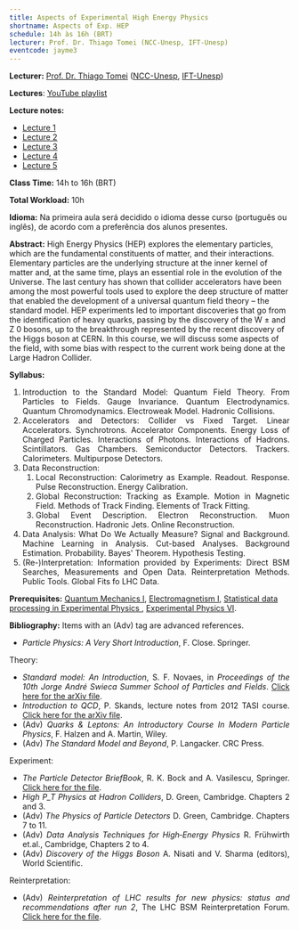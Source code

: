 ```yaml
---
title: Aspects of Experimental High Energy Physics
shortname: Aspects of Exp. HEP
schedule: 14h às 16h (BRT)
lecturer: Prof. Dr. Thiago Tomei (NCC-Unesp, IFT-Unesp)
eventcode: jayme3
---
```


**Lecturer:** [Prof. Dr. Thiago Tomei](http://lattes.cnpq.br/8046594106198115) ([NCC-Unesp](https://www2.unesp.br/portal#!/gridunesp), [IFT-Unesp](https://www.ift.unesp.br))

**Lectures**: <a href="https://www.youtube.com/playlist?list=PLUtepDnpw2tNP8j0qUbW-xgc04TjRnK-0">YouTube playlist</a>

**Lecture notes:**
<div style="text-align: justify">
 <ul>
  <li><a href="https://drive.google.com/file/d/1U8pNO3oO0XhkkL0et9yMeWkGaApVjj16/view?usp=sharing">Lecture 1</a></li>
  <li><a href="https://drive.google.com/file/d/1xIOptyntK5B6YeONG0QGUaq-qNl6l9Z5/view?usp=sharing">Lecture 2</a></li>
  <li><a href="https://drive.google.com/file/d/1GB154F5PHtb4ea3HPYvbgAmeH0HXgxIq/view?usp=sharing">Lecture 3</a></li>
  <li><a href="https://drive.google.com/file/d/1dfk0AEwNdgMgKda3vLki-F_3WxUNymCS/view?usp=sharing">Lecture 4</a></li>
  <li><a href="https://drive.google.com/file/d/1Gz1GT62vtfeCnH_PpoBArlZSSsAoDh3F/view?usp=sharing">Lecture 5</a></li>
 </ul>
</div>

**Class Time:** 14h to 16h (BRT)

**Total Workload:** 10h

**Idioma:** Na primeira aula será decidido o idioma desse curso (português ou inglês), de acordo com a preferência dos alunos presentes.

**Abstract:** High Energy Physics (HEP) explores the elementary particles, which are the fundamental constituents of matter, and their interactions. Elementary particles are the underlying structure at the inner kernel of matter and, at the same time, plays an essential role in the evolution of the Universe. The last century has shown that collider accelerators have been among the most powerful tools used to explore the deep structure of matter that enabled the development of a universal quantum field theory – the standard model. HEP experiments led to important discoveries that go from the identification of heavy quarks, passing by the discovery of the W ± and Z 0 bosons, up to the breakthrough represented by the recent discovery of the Higgs boson at CERN. In this course, we will discuss some aspects of the field, with some bias with respect to the current work being done at the Large Hadron Collider.

**Syllabus:**
<div style="text-align: justify">
 <ol>
  <li>Introduction to the Standard Model: Quantum Field Theory. From Particles to Fields. Gauge Invariance. Quantum Electrodynamics. Quantum Chromodynamics. Electroweak Model. Hadronic Collisions.</li>
  <li>Accelerators and Detectors: Collider vs Fixed Target. Linear Accelerators. Synchrotrons. Accelerator Components. Energy Loss of Charged Particles. Interactions of Photons. Interactions of Hadrons. Scintillators. Gas Chambers. Semiconductor Detectors. Trackers. Calorimeters. Multipurpose Detectors.</li>
  <li>Data Reconstruction: 
   <ol>
    <li>Local Reconstruction: Calorimetry as Example. Readout. Response. Pulse Reconstruction. Energy Calibration.</li>
    <li>Global Reconstruction: Tracking as Example. Motion in Magnetic Field. Methods of Track Finding. Elements of Track Fitting.</li>
    <li>Global Event Description. Electron Reconstruction. Muon Reconstruction. Hadronic Jets. Online Reconstruction.</li>
   </ol></li>
  <li>Data Analysis: What Do We Actually Measure? Signal and Background. Machine Learning in Analysis. Cut-based Analyses. Background Estimation. Probability. Bayes' Theorem. Hypothesis Testing.</li>
  <li>(Re-)Interpretation: Information provided by Experiments: Direct BSM Searches, Measurements and Open Data. Reinterpretation Methods. Public Tools. Global Fits fo LHC Data.</li>
 </ol>
</div>

**Prerequisites:** [Quantum Mechanics I](https://uspdigital.usp.br/jupiterweb/obterDisciplina?nomdis=&sgldis=4302403), [Electromagnetism I](https://uspdigital.usp.br/jupiterweb/obterDisciplina?nomdis=&sgldis=4302303), [Statistical data processing in Experimental Physics
](https://uspdigital.usp.br/jupiterweb/obterDisciplina?nomdis=&sgldis=4300228), [Experimental Physics VI](https://uspdigital.usp.br/jupiterweb/obterDisciplina?nomdis=&sgldis=4302314).

**Bibliography:**
Items with an (Adv) tag are advanced references.


<div style="text-align: justify">
 <ul>
  <li><i>Particle Physics: A Very Short Introduction</i>, F. Close. Springer.</li>
 </ul>
</div>

Theory:

<div style="text-align: justify">
 <ul>
  <li><i>Standard model: An Introduction</i>, S. F. Novaes, in <i>Proceedings of the 10th Jorge André Swieca Summer School of Particles and Fields</i>. <a href="https://arxiv.org/abs/hep-ph/0001283">Click here for the arXiv file</a>. </li>
   <li><i>Introduction to QCD</i>, P. Skands, lecture notes from 2012 TASI course. <a href="https://arxiv.org/abs/1207.2389">Click here for the arXiv file</a>. </li>
   <li>(Adv) <i>Quarks & Leptons: An Introductory Course In Modern Particle Physics</i>, F. Halzen and A. Martin, Wiley. </li>
   <li>(Adv) <i>The Standard Model and Beyond</i>, P. Langacker. CRC Press. </li>
 </ul>
</div>
 
 Experiment:
 
<div style="text-align: justify">
 <ul>
  <li><i>The Particle Detector BriefBook</i>, R. K. Bock and A. Vasilescu, Springer. <a href= "http://physics.web.cern.ch/Physics/ParticleDetector/BriefBook/">Click here for the file</a>. </li>
  <li><i>High P_T Physics at Hadron Colliders</i>, D. Green, Cambridge. Chapters 2 and 3. </li>
  <li>(Adv) <i>The Physics of Particle Detectors</i> D. Green, Cambridge. Chapters 7 to 11. </li>
  <li>(Adv) <i>Data Analysis Techniques for High‐Energy Physics</i> R. Frühwirth et.al., Cambridge, Chapters 2 to 4. </li>
  <li>(Adv) <i>Discovery of the Higgs Boson</i> A. Nisati and V. Sharma (editors), World Scientific.</li>
 </ul>
</div>
   
  Reinterpretation:

<div style="text-align: justify">
 <ul>
  <li>(Adv) <i>Reinterpretation of LHC results for new physics: status and recommendations after run 2</i>, The LHC BSM Reinterpretation Forum. <a href= "https://scipost.org/10.21468/SciPostPhys.9.2.022">Click here for the file</a>.</li>
 </ul>
</div>


 
 

